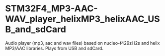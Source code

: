 # STM32F4_MP3-AAC-WAV_player_helixMP3_helixAAC_USB_and_sdCard

Audio player (mp3, aac and wav files) based on nucleo-f429zi i2s and helix MP3/AAC libraries.
Plays from USB and sdCard.
